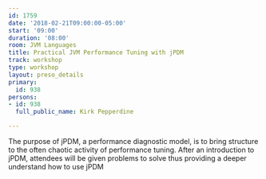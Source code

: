 ```yaml
---
id: 1759
date: '2018-02-21T09:00:00-05:00'
start: '09:00'
duration: '08:00'
room: JVM Languages
title: Practical JVM Performance Tuning with jPDM
track: workshop
type: workshop
layout: preso_details
primary:
  id: 938
persons:
- id: 938
  full_public_name: Kirk Pepperdine

---
```

The purpose of jPDM, a performance diagnostic model, is to bring structure to the often chaotic activity of performance tuning. After an introduction to jPDM, attendees will be given problems to solve thus providing a deeper understand how to use jPDM